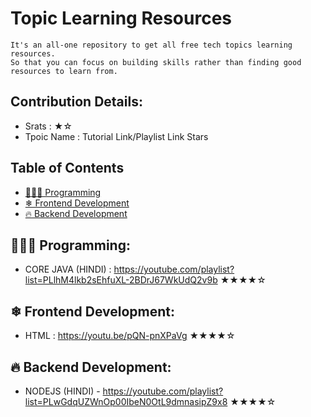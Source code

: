# Topic Learning Resources
    It's an all-one repository to get all free tech topics learning resources.
    So that you can focus on building skills rather than finding good resources to learn from.
    
## Contribution Details:
- Srats : ★☆
- Tpoic Name : Tutorial Link/Playlist Link Stars


## Table of Contents

- [👩🏻‍💻 Programming](#programming)
- [❄ Frontend Development](#frontend-development)
- [🔥 Backend Development](#backend-development)


## 👩🏻‍💻 Programming: 
- CORE JAVA (HINDI) : https://youtube.com/playlist?list=PLlhM4lkb2sEhfuXL-2BDrJ67WkUdQ2v9b ★★★★☆

## ❄ Frontend Development:
- HTML : https://youtu.be/pQN-pnXPaVg ★★★★☆

## 🔥 Backend Development:
- NODEJS (HINDI) - https://youtube.com/playlist?list=PLwGdqUZWnOp00IbeN0OtL9dmnasipZ9x8 ★★★★☆

